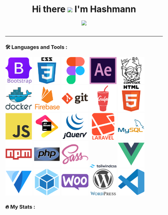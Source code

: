 <h1 align="center">Hi there <img src="https://media.giphy.com/media/hvRJCLFzcasrR4ia7z/giphy.gif" width="30px"/> I'm Hashmann</h1>
<div id="header" align="center">
  <!--<img src="https://media.giphy.com/media/lBm4rgtyIPJmywXzLW/giphy.gif" width="400"/>-->
  <img src="https://media.giphy.com/media/M9gbBd9nbDrOTu1Mqx/giphy.gif" width="400"/>
</div>

<div id="header" align="center">
<img src="https://komarev.com/ghpvc/?username=hashmann&label=PROFILE+VIEWS" alt=""/>
</div>

---

### :hammer_and_wrench: Languages and Tools :
<div>
<img src="https://github.com/devicons/devicon/blob/master/icons/bootstrap/bootstrap-original-wordmark.svg" alt="Bootstrap" width="86"/>
<img src="https://github.com/devicons/devicon/blob/master/icons/css3/css3-original-wordmark.svg" alt="CSS3" width="86"/>
<img src="https://github.com/devicons/devicon/blob/master/icons/figma/figma-original.svg" alt="Figma" width="86"/>
<img src="https://github.com/devicons/devicon/blob/master/icons/aftereffects/aftereffects-original.svg" alt="After Effects" width="86"/>
<img src="https://github.com/devicons/devicon/blob/master/icons/composer/composer-line-wordmark.svg" alt="Composer" width="86"/>
<img src="https://github.com/devicons/devicon/blob/master/icons/docker/docker-original-wordmark.svg" alt="Docker" width="86"/>
<img src="https://github.com/devicons/devicon/blob/master/icons/firebase/firebase-plain-wordmark.svg" alt="Firebase" width="86"/>
<img src="https://github.com/devicons/devicon/blob/master/icons/git/git-original-wordmark.svg" alt="Git" width="86"/>
<img src="https://github.com/devicons/devicon/blob/master/icons/gulp/gulp-plain.svg" alt="Gulp" width="86"/>
<img src="https://github.com/devicons/devicon/blob/master/icons/html5/html5-original-wordmark.svg" alt="HTML5" width="86"/>
<img src="https://github.com/devicons/devicon/blob/master/icons/javascript/javascript-original.svg" alt="JS" width="86"/>
<img src="https://github.com/devicons/devicon/blob/master/icons/jetbrains/jetbrains-original.svg" alt="jetbrains" width="86"/>
<img src="https://github.com/devicons/devicon/blob/master/icons/jquery/jquery-original-wordmark.svg" alt="jquery" width="86"/>
<img src="https://github.com/devicons/devicon/blob/master/icons/laravel/laravel-plain-wordmark.svg" alt="laravel" width="86"/>
<img src="https://github.com/devicons/devicon/blob/master/icons/mysql/mysql-original-wordmark.svg" alt="mysql" width="86"/>
<img src="https://github.com/devicons/devicon/blob/master/icons/npm/npm-original-wordmark.svg" alt="npm" width="86"/>
<img src="https://github.com/devicons/devicon/blob/master/icons/php/php-original.svg" alt="php" width="86"/>
<img src="https://github.com/devicons/devicon/blob/master/icons/sass/sass-original.svg" alt="sass" width="86"/>
<img src="https://github.com/devicons/devicon/blob/master/icons/tailwindcss/tailwindcss-original-wordmark.svg" alt="tailwind" width="86"/>
<img src="https://github.com/devicons/devicon/blob/master/icons/vuejs/vuejs-original.svg" alt="vuejs" width="86"/>
<img src="https://github.com/devicons/devicon/blob/master/icons/vuetify/vuetify-original.svg" alt="vuetify" width="86"/>
<img src="https://github.com/devicons/devicon/blob/master/icons/webpack/webpack-original.svg" alt="webpack" width="86"/>
<img src="https://github.com/devicons/devicon/blob/master/icons/woocommerce/woocommerce-original.svg" alt="woocommerce" width="86"/>
<img src="https://github.com/devicons/devicon/blob/master/icons/wordpress/wordpress-original.svg" alt="wordpress" width="86"/>
<img src="https://github.com/devicons/devicon/blob/master/icons/vscode/vscode-original.svg" alt="vscode" width="86"/>
<div>

### :fire: My Stats :









<!--
**Hashmann/Hashmann** is a ✨ _special_ ✨ repository because its `README.md` (this file) appears on your GitHub profile.
<img src="" alt="" width="86"/>
Here are some ideas to get you started:

- 🔭 I’m currently working on ...
- 🌱 I’m currently learning ...
- 👯 I’m looking to collaborate on ...
- 🤔 I’m looking for help with ...
- 💬 Ask me about ...
- 📫 How to reach me: ...
- 😄 Pronouns: ...
- ⚡ Fun fact: ...👋
-->
